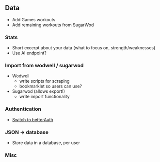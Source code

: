## Data

- Add Games workouts
- Add remaining workouts from SugarWod

### Stats

- Short excerpt about your data (what to focus on, strength/weaknesses)
- Use AI endpoint?

### Import from wodwell / sugarwod

- Wodwell
  - write scripts for scraping
  - bookmarklet so users can use?
- Sugarwod (allows export!)
  - write import functionality

### Authentication

- [Switch to betterAuth](https://www.better-auth.com/)

### JSON -> database

- Store data in a database, per user

### Misc
